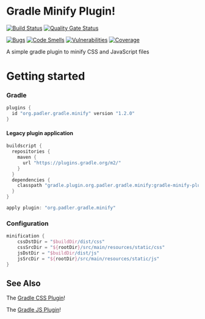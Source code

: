 # Gradle Minify Plugin!
[![Build Status](https://travis-ci.org/616slayer616/gradle-minify-plugin.svg?branch=master)](https://travis-ci.org/616slayer616/gradle-minify-plugin)
[![Quality Gate Status](https://sonarcloud.io/api/project_badges/measure?project=616slayer616_gradle-minify-plugin&metric=alert_status)](https://sonarcloud.io/dashboard?id=616slayer616_gradle-minify-plugin)

[![Bugs](https://sonarcloud.io/api/project_badges/measure?project=616slayer616_gradle-minify-plugin&metric=bugs)](https://sonarcloud.io/dashboard?id=616slayer616_gradle-minify-plugin)
[![Code Smells](https://sonarcloud.io/api/project_badges/measure?project=616slayer616_gradle-minify-plugin&metric=code_smells)](https://sonarcloud.io/dashboard?id=616slayer616_gradle-minify-plugin)
[![Vulnerabilities](https://sonarcloud.io/api/project_badges/measure?project=616slayer616_gradle-minify-plugin&metric=vulnerabilities)](https://sonarcloud.io/dashboard?id=616slayer616_gradle-minify-plugin)
[![Coverage](https://sonarcloud.io/api/project_badges/measure?project=616slayer616_gradle-minify-plugin&metric=coverage)](https://sonarcloud.io/dashboard?id=616slayer616_gradle-minify-plugin)

A simple gradle plugin to minify CSS and JavaScript files

# Getting started

### Gradle
```groovy
plugins {
  id "org.padler.gradle.minify" version "1.2.0"
}
```

#### Legacy plugin application
```groovy
buildscript {
  repositories {
    maven {
      url "https://plugins.gradle.org/m2/"
    }
  }
  dependencies {
    classpath "gradle.plugin.org.padler.gradle.minify:gradle-minify-plugin:1.2.0"
  }
}

apply plugin: "org.padler.gradle.minify"
```

### Configuration
````groovy
minification {
    cssDstDir = "$buildDir/dist/css"
    cssSrcDir = "${rootDir}/src/main/resources/static/css"
    jsDstDir = "$buildDir/dist/js"
    jsSrcDir = "${rootDir}/src/main/resources/static/js"
}
````

## See Also
The [Gradle CSS Plugin](https://github.com/eriwen/gradle-css-plugin)!

The [Gradle JS Plugin](https://github.com/eriwen/gradle-js-plugin)!
